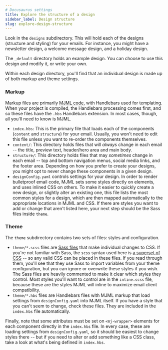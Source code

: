 ```yaml
---
# Docusaurus settings
title: Explore the structure of a design
sidebar_label: Design structure
slug: explore-design-structure
---
```


Look in the `designs` subdirectory. This will hold each of the designs
(structure and styling) for your emails. For instance, you might have a
newsletter design, a welcome message design, and a holiday design.

The `_default` directory holds an example design. You can choose to use this
design and modify it, or write your own.

Within each design directory, you'll find that an individual design is made up
of both markup and theme settings.

### Markup

Markup files are primarily
[MJML code](https://documentation.mjml.io/#components), with Handlebars used for
templating. When your project is compiled, the Handlebars processing comes
first, and so these files have the `.hbs` Handlebars extension. In most cases,
though, all you'll need to know is MJML.

- `index.hbs`: This is the primary file that loads each of the components
  (`content` and `structure`) for your email. Usually, you won't need to edit
  this file unless you want to re-order the components themselves.
- `content/`: This directory holds files that will _always_ change in each email
  -- the title, preview text, header/hero area and main body.
- `structure/`: This directory holds files that may _sometimes_ change in each
  email -- top and bottom navigation menus, social media links, and the footer
  area. Depending on how you prefer to create your designs, you might opt to
  never change these components in a given design.
- `designConfig.yaml` controls settings for your design. In order
  to render bulletproof email code, MJML sets some styles directly on elements,
  and uses inlined CSS on others. To make it easier to quickly create a new
  design, or slightly alter an existing one, this file lists the most common
  styles for a design, which are then mapped automatically to the appropriate
  locations in MJML and CSS. If there are styles you want to add or change that
  aren't listed here, your next step should be the Sass files inside `theme`.

### Theme

The `theme` subdirectory contains two sets of files: styles and configuration.

- `theme/*.scss` files are [Sass files](https://sass-lang.com/guide) that make
  individual changes to CSS. If you're not familiar with Sass, the `scss` syntax
  used here is
  [a superset of CSS](https://sass-lang.com/documentation/syntax#scss) -- so any
  valid CSS can be placed in these files. If you read through them, you'll see that
  they use Sass to import variables from your theme configuration, but you can
  ignore or overwrite these styles if you wish. The Sass files are heavily
  commented to make it clear which styles they control. Most styles you'll want to control are in the `inline.scss` file, because these are the styles MJML will inline to maximize email client compatibility.
- `theme/*.hbs` files are Handlebars files with MJML markup that load settings
  from `designConfig.yaml` into MJML itself. If you have a style that you can't
  seem to change, check these files. They are included in the `index.hbs` file
  automatically.

Finally, note that some attributes must be set on `<mj-wrapper>` elements for
each component directly in the `index.hbs` file. In every case, these are
loading settings from `designConfig.yaml`, so it should be easiest to change
styles there -- but if you need to alter or add something like a CSS class, take
a look at what's being defined in `index.hbs`.
